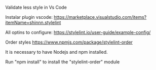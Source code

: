 Validate less style in Vs Code

Instalar plugin vscode:
  https://marketplace.visualstudio.com/items?itemName=shinnn.stylelint


All optins to configure:
  https://stylelint.io/user-guide/example-config/


Order styles
  https://www.npmjs.com/package/stylelint-order


It is necessary to have Nodejs and npm installed.

Run "npm install" to install the "stylelint-order" module

